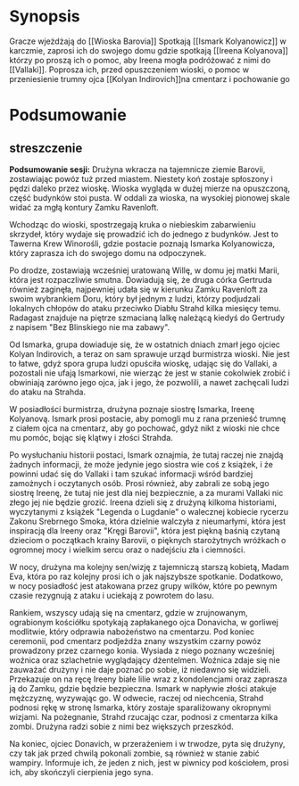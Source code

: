 # Synopsis
Gracze wjeżdżają do [[Wioska Barovia]]
Spotkają [[Ismark Kolyanowicz]] w karczmie, zaprosi ich do swojego domu gdzie spotkają [[Ireena Kolyanova]] którzy po proszą ich o pomoc, aby Ireena mogła podróżować z nimi do [[Vallaki]].
Poprosza ich, przed opuszczeniem wioski, o pomoc w przeniesienie trumny ojca [[Kolyan Indirovich]]na cmentarz i pochowanie go



# Podsumowanie

## streszczenie

**Podsumowanie sesji:**
Drużyna wkracza na tajemnicze ziemie Barovii, zostawiając powóz tuż przed miastem. Niestety koń zostaje spłoszony i pędzi daleko przez wioskę. Wioska wygląda w dużej mierze na opuszczoną, część budynków stoi pusta. W oddali za wioska, na wysokiej pionowej skale widać za mgłą kontury Zamku Ravenloft.

Wchodząc do wioski, spostrzegają kruka o niebieskim zabarwieniu skrzydeł, który wydaje się prowadzić ich do jednego z budynków. Jest to Tawerna Krew Winorośli, gdzie postacie poznają Ismarka Kolyanowicza, który zaprasza ich do swojego domu na odpoczynek.

Po drodze, zostawiają wcześniej uratowaną Willę, w domu jej matki Marii, która jest rozpaczliwie smutna. Dowiadują się, że druga córka Gertruda również zaginęła, najpewniej udała się w kierunku Zamku Ravenloft za swoim wybrankiem Doru, który był jednym z ludzi, którzy podjudzali lokalnych chłopów do ataku przeciwko Diabłu Strahd kilka miesięcy temu. Radagast znajduje na piętrze szmacianą lalkę należącą kiedyś do Gertrudy z napisem "Bez Blinskiego nie ma zabawy".

Od Ismarka, grupa dowiaduje się, że w ostatnich dniach zmarł jego ojciec Kolyan Indirovich, a teraz on sam sprawuje urząd burmistrza wioski. Nie jest to łatwe, gdyż spora grupa ludzi opuściła wioskę, udając się do Vallaki, a pozostali nie ufają Ismarkowi, nie wierząc że jest w stanie cokolwiek zrobić i obwiniają zarówno jego ojca, jak i jego, że pozwolili, a nawet zachęcali ludzi do ataku na Strahda.

W posiadłości burmistrza, drużyna poznaje siostrę Ismarka, Ireenę Kolyanovą. Ismark prosi postacie, aby pomogli mu z rana przenieść trumnę z ciałem ojca na cmentarz, aby go pochować, gdyż nikt z wioski nie chce mu pomóc, bojąc się klątwy i złości Strahda. 

Po wysłuchaniu historii postaci, Ismark oznajmia, że tutaj raczej nie znajdą żadnych informacji, że może jedynie jego siostra wie coś z książek, i że powinni udać się do Vallaki i tam szukać informacji wśród bardziej zamożnych i oczytanych osób. Prosi również, aby zabrali ze sobą jego siostrę Ireenę, że tutaj nie jest dla niej bezpiecznie, a za murami Vallaki nic złego jej nie będzie grozić. Ireena dzieli się z drużyną kilkoma historiami, wyczytanymi z książek "Legenda o Lugdanie" o walecznej kobiecie rycerzu Zakonu Srebrnego Smoka, która dzielnie walczyła z nieumarłymi, która jest inspiracją dla Ireeny oraz "Kręgi Barovii", która jest piękną baśnią czytaną dzieciom o początkach krainy Barovii, o pięknych starożytnych wróżkach o ogromnej mocy i wielkim sercu oraz o nadejściu zła i ciemności.

W nocy, drużyna ma kolejny sen/wizję z tajemniczą starszą kobietą, Madam Eva, która po raz kolejny prosi ich o jak najszybsze spotkanie. Dodatkowo, w nocy posiadłość jest atakowana przez grupy wilków, które po pewnym czasie rezygnują z ataku i uciekają z powrotem do lasu. 

Rankiem, wszyscy udają się na cmentarz, gdzie w zrujnowanym, ograbionym kościółku spotykają zapłakanego ojca Donavicha, w gorliwej modlitwie, który odprawia nabożeństwo na cmentarzu. Pod koniec ceremonii, pod cmentarz podjeżdża znany wszystkim czarny powóz prowadzony przez czarnego konia. Wysiada z niego poznany wcześniej woźnica oraz szlachetnie wyglądający dżentelmen. Woźnica zdaje się nie zauważać drużyny i nie daje poznać po sobie, iż niedawno się widzieli. Przekazuje on na ręcę Ireeny białe lilie wraz z kondolencjami oraz zaprasza ją do Zamku, gdzie będzie bezpieczna. Ismark w napływie złości atakuje mężczyznę, wyzywając go. W odwecie, raczej od niechcenia, Strahd podnosi rękę w stronę Ismarka, który zostaje sparaliżowany okropnymi wizjami. Na pożegnanie, Strahd rzucając czar, podnosi z cmentarza kilka zombi. Drużyna radzi sobie z nimi bez większych przeszkód.

Na koniec, ojciec Donavich, w przerażeniem i w trwodze, pyta się drużyny, czy tak jak przed chwilą pokonali zombie, są również w stanie zabić wampiry. Informuje ich, że jeden z nich, jest w piwnicy pod kościołem, prosi ich, aby skończyli cierpienia jego syna.

